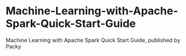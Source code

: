 # Machine-Learning-with-Apache-Spark-Quick-Start-Guide
Machine Learning with Apache Spark Quick Start Guide, published by Packy
